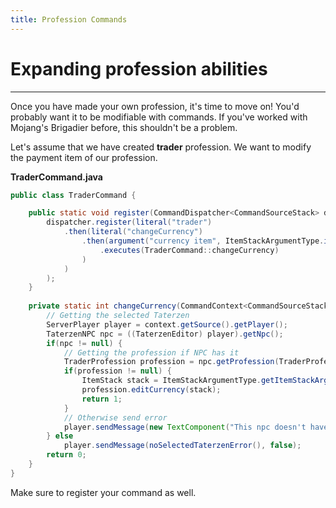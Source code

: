 ```yaml
---
title: Profession Commands
---
```



# Expanding profession abilities

---

Once you have made your own profession, it's time to move on!
You'd probably want it to be modifiable with commands. If you've
worked with Mojang's Brigadier before, this shouldn't be a problem.


Let's assume that we have created **trader** profession. We want to
modify the payment item of our profession.

**TraderCommand.java**
```java
public class TraderCommand {

	public static void register(CommandDispatcher<CommandSourceStack> dispatcher, boolean dedicated) {
		dispatcher.register(literal("trader")
			.then(literal("changeCurrency")
				.then(argument("currency item", ItemStackArgumentType.itemStack())
					.executes(TraderCommand::changeCurrency)
				)	
			)
		);
	}
	
	private static int changeCurrency(CommandContext<CommandSourceStack> context) throws CommandSyntaxException {
		// Getting the selected Taterzen
		ServerPlayer player = context.getSource().getPlayer();
		TaterzenNPC npc = ((TaterzenEditor) player).getNpc();
		if(npc != null) {
			// Getting the profession if NPC has it
			TraderProfession profession = npc.getProfession(TraderProfession.ID);
			if(profession != null) {
				ItemStack stack = ItemStackArgumentType.getItemStackArgument(commandContext, "currency item");
				profession.editCurrency(stack);
				return 1;
			}
			// Otherwise send error
			player.sendMessage(new TextComponent("This npc doesn't have trader profession :'( ..."), false);
		} else
			player.sendMessage(noSelectedTaterzenError(), false);
		return 0;
	}
}

```

Make sure to register your command as well.
